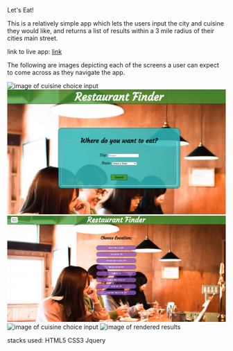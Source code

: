 Let's Eat!

This is a relatively simple app which lets the users input the city and cuisine they
would like, and returns a list of results within a 3 mile radius of their cities main street.

link to live app: <a href="https://thinkfulgrandon.github.io/restaurant-finder/">link</a>

The following are images depicting each of the screens a user can expect to come across
as they navigate the app.

![image of cuisine choice input](/photosphotos/homepage-screenshot.png")
![image of cuisine choice input](/photos/city-state-screenshot.png)
![rendered cities](photos/city-render-screenshot.png)
![image of cuisine choice input](https://ThinkfulGrandon.github.com/restaurant-finder/photos/cuisine-choice-screenshot.png)
![image of rendered results](https://ThinkfulGrandon/restaurant-finder/photos/rendered-choices-screenshot.png)


stacks used:
    HTML5
    CSS3
    Jquery

